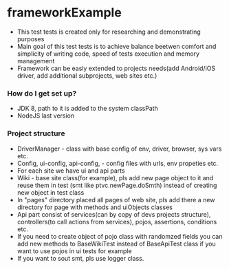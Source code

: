 # frameworkExample
* This test tests is created only for researching and demonstrating purposes
* Main goal of this test tests is to achieve balance beetwen comfort and simplicity of writing code, speed of tests execution and memory management
* Framework can be easly extended to projects needs(add Android/iOS driver, add additional subprojects, web sites etc.)

### How do I get set up? ###

* JDK 8, path to it is added to the system classPath
* NodeJS last version

### Project structure ###
* DriverManager - class with base config of env, driver, browser, sys vars etc.
* Config, ui-config, api-config, - config files with urls, env propeties etc.
* For each site we have ui and api parts
* Wiki - base site class(for example), pls add new page object to it and reuse them in test (smt like ptvc.newPage.doSmth) instead of creating new object in test class
* In "pages" directory placed all pages of web site, pls add there a new directory for page with methods and uiObjects classes
* Api part consist of services(can by copy of devs projects structure), controllers(to call actions from services), pojos, assertions, conditions etc.
* If you need to create object of pojo class with randomzed fields you can add new methods to BaseWikiTest instead of BaseApiTest class if you want to use pojos in ui tests for example
* If you want to sout smt, pls use logger class.
